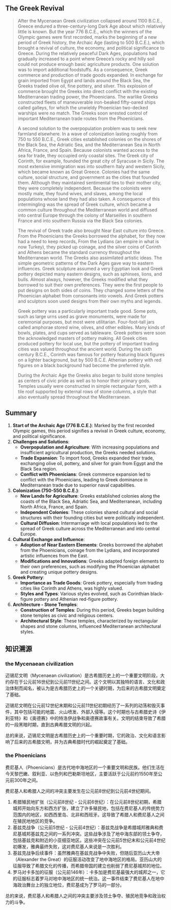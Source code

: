 ## The Greek Revival

> After the Mycenaean Greek civilization collapsed around 1100 B.C.E., Greece  endured a three-century-long Dark Age about which relatively little is  known. But the year 776 B.C.E., which the winners of the Olympic games  were first recorded, marks the beginning of a new period of Greek  history, the Archaic Age (lasting to 500 B.C.E.), which brought a  revival of culture, the economy, and political significance to Greece.  During the relatively peaceful Dark Ages, populations had gradually  increased to a point where Greece’s rocky and hilly soil could not  produce enough basic agriculture products. One solution was to import  additional foodstuffs. As a consequence, Greek commerce and production  of trade goods expanded. In exchange for grain imported from Egypt and  lands around the Black Sea, the Greeks traded olive oil, fine pottery,  and silver. This explosion of commerce brought the Greeks into direct  conflict with the existing Mediterranean trading power, the Phoenicians. The warlike Greeks constructed fleets of maneuverable iron-beaked  fifty-oared ships called galleys, for which the unwieldy Phoenician  two-decked warships were no match. The Greeks soon wrested control of  important Mediterranean trade routes from the Phoenicians.
>
> A second solution to the overpopulation problem was to seek new farmland  elsewhere. In a wave of colonization lasting roughly from 750 to 550  B.C.E., Greek cities established colonies on the shores of the Black  Sea, the Adriatic Sea, and the Mediterranean Sea in North Africa,  France, and Spain. Because colonists wanted access to the sea for trade, they occupied only coastal sites. The Greek city of Corinth, for  example, founded the great city of Syracuse in Sicily. The most  extensive immigration was into southern Italy and western Sicily, which  became known as Great Greece. Colonies had the same culture, social  structure, and government as the cities that founded them. Although they maintained sentimental ties to their mother city, they were completely independent. Because the  colonists were mostly male, they found wives, and slaves, among the  local populations whose land they had also taken.  A consequence of this intermingling was the spread of Greek culture, which became a common  culture throughout the Mediterranean world and diffused into central  Europe through the colony of Marseilles in southern France and into  southern Russia via the Black Sea colonies.
>
> The revival of Greek trade also brought Near East culture into Greece. From the Phoenicians the Greeks borrowed the alphabet, for they now had a  need to keep records, From the Lydians (an empire in what is now  Turkey), they picked up coinage, and the silver coins of Corinth and  Athens became the standard currency throughout the Mediterranean world.  The Greeks also assimilated artistic ideas. The simple geometric  patterns of the Dark Ages gave way to eastern influences. Greek  sculpture assumed a very Egyptian look and Greek pottery depicted many  eastern designs, such as sphinxes, lions, and bulls. Almost always, however, the Greeks modified what they borrowed to suit their own preferences. They were the first people to put designs on both sides of coins. They changed some letters of the Phoenician alphabet from consonants into  vowels. And Greek potters and sculptors soon used designs from their own myths and legends.
>
> Greek pottery was a particularly important trade good. Some pots, such as  large urns used as grave monuments, were made for ceremonial purposes,  but most were utilitarian. Four-foot-tall jars called amphorae stored  wine, olives, and other edibles. Many kinds of bowls, plates, and cups  served as tableware. Greek potters were soon the acknowledged masters of pottery making. All Greek cities produced pottery for local use, but  the pottery of important trading cities was valued throughout the  ancient world. During the sixth century B.C.E., Corinth was famous for  pottery featuring black figures on a lighter background, but by 500  B.C.E. Athenian pottery with red figures on a black background had  become the preferred style.
>
> During the Archaic Age the Greeks also began to build stone temples as centers of civic pride as well as to honor their primary gods. Temples usually  were constructed in simple rectangular form, with a tile roof supported  by external rows of stone columns, a style that also eventually spread  throughout the Mediterranean.

## Summary

1. **Start of the Archaic Age (776 B.C.E.)**: Marked by the first recorded Olympic games, this period signifies a revival in Greek culture, economy, and political significance.
2. **Challenges and Solutions**:
   - **Overpopulation and Agriculture**: With increasing populations and insufficient agricultural production, the Greeks needed solutions.
   - **Trade Expansion**: To import food, Greeks expanded their trade, exchanging olive oil, pottery, and silver for grain from Egypt and the Black Sea region.
   - **Conflict with Phoenicians**: Greek commerce expansion led to conflict with the Phoenicians, leading to Greek dominance in Mediterranean trade due to superior naval capabilities.
3. **Colonization (750-550 B.C.E.)**:
   - **New Lands for Agriculture**: Greeks established colonies along the coasts of the Black Sea, Adriatic Sea, and Mediterranean, including North Africa, France, and Spain.
   - **Independent Colonies**: These colonies shared cultural and social structures with their founding cities but were politically independent.
   - **Cultural Diffusion**: Intermarriage with local populations led to the spread of Greek culture across the Mediterranean and into central Europe.
4. **Cultural Exchange and Influence**:
   - **Adoption of Near Eastern Elements**: Greeks borrowed the alphabet from the Phoenicians, coinage from the Lydians, and incorporated artistic influences from the East.
   - **Modifications and Innovations**: Greeks adapted foreign elements to their own preferences, such as modifying the Phoenician alphabet and creating unique pottery designs.
5. **Greek Pottery**:
   - **Importance as Trade Goods**: Greek pottery, especially from trading cities like Corinth and Athens, was highly valued.
   - **Styles and Types**: Various styles evolved, such as Corinthian black-figure pottery and Athenian red-figure pottery.
6. **Architecture - Stone Temples**:
   - **Construction of Temples**: During this period, Greeks began building stone temples as civic and religious centers.
   - **Architectural Style**: These temples, characterized by rectangular shapes and stone columns, influenced Mediterranean architectural styles.

## 知识溯源

### the Mycenaean civilization

迈锡尼文明（Mycenaean civilization）是古希腊历史上的一个重要文明阶段，大约存在于公元前16世纪到公元前11世纪之间。这个文明以其独特的语言、文化和政治体制而闻名，被认为是古希腊历史上的一个关键时期，为后来的古希腊文明奠定了基础。

迈锡尼文明在公元前12世纪末期和公元前11世纪初期经历了一系列的动荡和毁灭事件，其中包括可能的地震、火山喷发、外部入侵等。这个时期也与古希腊史诗《伊利亚特》和《奥德赛》中的特洛伊战争和奥德赛故事有关。文明的结束导致了希腊的一段黑暗时期，直到古典希腊文明的兴起。

总的来说，迈锡尼文明是古希腊历史上的一个重要时期，它的政治、文化和语言影响了后来的古希腊文明，并为古典希腊时代的崛起奠定了基础。

### the Phoenicians

费尼基人（Phoenicians）是古代地中海地区的一个重要文明和民族。他们生活在今天黎巴嫩、叙利亚、以色列和巴勒斯坦地区，主要活跃于公元前约1550年至公元前300年之间。

费尼基人和希腊人之间的冲突主要发生在公元前8世纪到公元前4世纪期间。

1. 希腊殖民地扩张（公元前8世纪 - 公元前6世纪）：在公元前8世纪初期，希腊城邦开始向东方和西方扩张，建立了许多殖民地，包括在费尼基人的传统势力范围内的地区，如西西里岛、北非和西班牙。这导致了希腊人和费尼基人之间在殖民地地区的竞争。
2. 基兹克战争（公元前5世纪 - 公元前4世纪）：基兹克战争是希腊城邦雅典和费尼基城邦基兹克之间的一系列冲突。这些战争涉及了地中海东部的领土争夺，包括基兹克和附近的小亚细亚地区。这些冲突在公元前5世纪末和公元前4世纪初爆发，雅典最终失败，这对费尼基人来说是一次胜利。
3. 基兹克战争后续事件：虽然雅典在基兹克战争中失败，但随后亚历山大大帝（Alexander the Great）的征服活动改变了地中海地区的格局。亚历山大的征服导致了希腊文化的传播，而希腊帝国的建立也削弱了费尼基城邦的地位。
4. 罗马对卡多加的征服（公元前146年）：卡多加是费尼基最强大的城邦之一，它的征服标志着罗马对地中海地区的统一统治。这一事件结束了费尼基人在地中海政治舞台上的独立地位，费尼基成为了罗马的一部分。

总的来说，费尼基人和希腊人之间的冲突主要涉及领土争夺、殖民地竞争和政治权力的斗争。